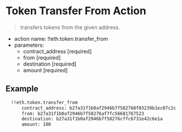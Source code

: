 # Token Transfer From Action

> transfers tokens from the given address.

- action name: !!eth.token.transfer_from
- parameters:
  - contract_address [required]
  - from [required]
  - destination [required]
  - amount [required]

## Example

```md
  !!eth.token.transfer_from
      contract_address: b27a31f1b0af2946b7f582768f03239b1ec07c2c
      from: b27a31f1b0af2946b7f58276af7fc56681767523
      destination: b27a31f1b0af2946b7f58276cffc6731e42c6e1a
      amount: 100
```
